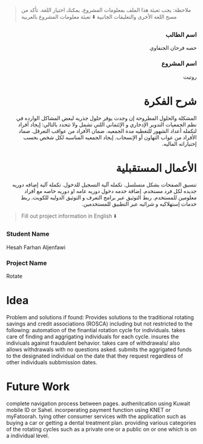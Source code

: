 > ملاحظة: يجب تعبئة هذا الملف بمعلومات المشروع، يمكنك اختيار اللغة. تأكد من مسح اللغة الأخرى والتعليقات الجانبية
> ⬇️ تعبئة معلومات المشروع بالعربية  
<div dir="rtl">

### اسم الطالب
حصه فرحان الجنفاوي

### اسم المشروع
روتيت

# شرح الفكرة
المشكلة والحلول المطروحة إن وجدت
يوفر حلول جذريه لبعض المشاكل الوارده في نظم الجمعيات التدوير الإدخاري و الإئتماني اللتي تشمل ولا تتحدد بالتالي:
إيجاد أفراد لتكمله أعداد الشهور للتغطيه مدة الجمعيه.
ضمان الأفراد من عواقب التعرقل.
ضماد الأفراد من عواب التهاون أو الإنسحاب.
إيجاد الجمعيه المناسبه لكل شخص بحسب إختياراته الماليه.


# الأعمال المستقبلية
تنسيق الصفحات بشكل متسلسل.
تكمله آلية التسجيل للدخول.
تكملة آلية إضافه دوريه جديده لكل فرد مستخدم.
إضافة خدمه دخول دوريه عامه او دوريه خاصه مع أفراد معلومين للمستخدم.
ربط التوثيق عبر برامج التعرف و التوثيق الدوليه للكويت.
ربط خدمات إستهلاكيه و شرائيه عبر التطبيق للمستخدمين.


</div>

> Fill out project information in English ⬇️
### Student Name
Hesah Farhan Aljenfawi

### Project Name
Rotate

# Idea
Problem and solutions if found:
Provides solutions to the traditional rotating savings and credit associations (ROSCA) including but not restricted to the following:
automation of the finantial rotation cycle for individuals.
takes care of finding and aggrigating individuals for each cycle.
insures the indiviuals against fraudulent behavior.
takes care of withdrawals/ also allows withdrawals with no questions asked.
submits the aggrigated funds to the designated individual on the date that they request regardless of other individuals subbmission dates.


# Future Work 
complete navigation process between pages.
authenitcation using Kuwait mobile ID or Sahel.
incorperating payment function using KNET or myFatoorah.
tying other consumer services with the application such as buying a car or getting a dental treatment plan.
providing various categories of the rotating cycles such as a private one or a public on or one which is on a individual level.


